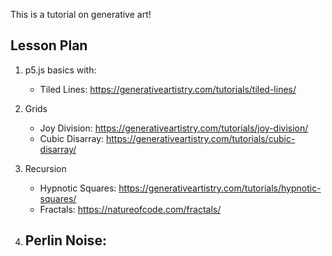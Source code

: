 This is a tutorial on generative art!

## Lesson Plan

1. p5.js basics with:
	- Tiled Lines: https://generativeartistry.com/tutorials/tiled-lines/

2. Grids
	- Joy Division: https://generativeartistry.com/tutorials/joy-division/
	- Cubic Disarray: https://generativeartistry.com/tutorials/cubic-disarray/

3. Recursion
	- Hypnotic Squares: https://generativeartistry.com/tutorials/hypnotic-squares/
	- Fractals: https://natureofcode.com/fractals/

4. Perlin Noise:
	- 